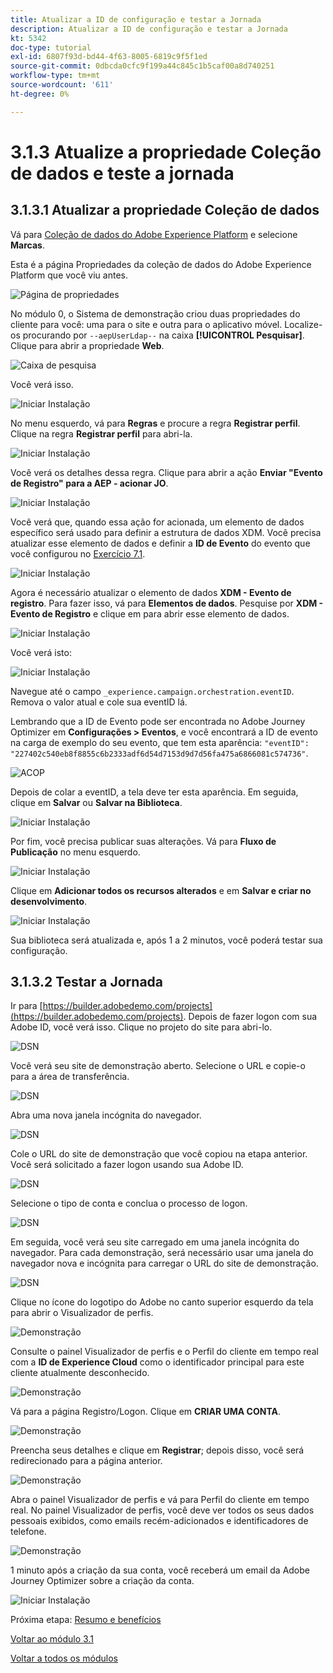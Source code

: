 ```yaml
---
title: Atualizar a ID de configuração e testar a Jornada
description: Atualizar a ID de configuração e testar a Jornada
kt: 5342
doc-type: tutorial
exl-id: 6807f93d-bd44-4f63-8005-6819c9f5f1ed
source-git-commit: 0dbcda0cfc9f199a44c845c1b5caf00a8d740251
workflow-type: tm+mt
source-wordcount: '611'
ht-degree: 0%

---
```


# 3.1.3 Atualize a propriedade Coleção de dados e teste a jornada

## 3.1.3.1 Atualizar a propriedade Coleção de dados

Vá para [Coleção de dados do Adobe Experience Platform](https://experience.adobe.com/launch/) e selecione **Marcas**.

Esta é a página Propriedades da coleção de dados do Adobe Experience Platform que você viu antes.

![Página de propriedades](./../../../modules/datacollection/module1.1/images/launch1.png)

No módulo 0, o Sistema de demonstração criou duas propriedades do cliente para você: uma para o site e outra para o aplicativo móvel. Localize-os procurando por `--aepUserLdap--` na caixa **[!UICONTROL Pesquisar]**. Clique para abrir a propriedade **Web**.

![Caixa de pesquisa](./../../../modules/datacollection/module1.1/images/property6.png)

Você verá isso.

![Iniciar Instalação](./images/rule1.png)

No menu esquerdo, vá para **Regras** e procure a regra **Registrar perfil**. Clique na regra **Registrar perfil** para abri-la.

![Iniciar Instalação](./images/rule2.png)

Você verá os detalhes dessa regra. Clique para abrir a ação **Enviar &quot;Evento de Registro&quot; para a AEP - acionar JO**.

![Iniciar Instalação](./images/rule3.png)

Você verá que, quando essa ação for acionada, um elemento de dados específico será usado para definir a estrutura de dados XDM. Você precisa atualizar esse elemento de dados e definir a **ID de Evento** do evento que você configurou no [Exercício 7.1](./ex1.md).

![Iniciar Instalação](./images/rule4.png)

Agora é necessário atualizar o elemento de dados **XDM - Evento de registro**. Para fazer isso, vá para **Elementos de dados**. Pesquise por **XDM - Evento de Registro** e clique em para abrir esse elemento de dados.

![Iniciar Instalação](./images/rule5.png)

Você verá isto:

![Iniciar Instalação](./images/rule6.png)

Navegue até o campo `_experience.campaign.orchestration.eventID`. Remova o valor atual e cole sua eventID lá.

Lembrando que a ID de Evento pode ser encontrada no Adobe Journey Optimizer em **Configurações > Eventos**, e você encontrará a ID de evento na carga de exemplo do seu evento, que tem esta aparência: `"eventID": "227402c540eb8f8855c6b2333adf6d54d7153d9d7d56fa475a6866081c574736"`.

![ACOP](./images/payloadeventID.png)

Depois de colar a eventID, a tela deve ter esta aparência. Em seguida, clique em **Salvar** ou **Salvar na Biblioteca**.

![Iniciar Instalação](./images/rule7.png)

Por fim, você precisa publicar suas alterações. Vá para **Fluxo de Publicação** no menu esquerdo.

![Iniciar Instalação](./images/rule8.png)

Clique em **Adicionar todos os recursos alterados** e em **Salvar e criar no desenvolvimento**.

![Iniciar Instalação](./images/rule9.png)

Sua biblioteca será atualizada e, após 1 a 2 minutos, você poderá testar sua configuração.

## 3.1.3.2 Testar a Jornada

Ir para [https://builder.adobedemo.com/projects](https://builder.adobedemo.com/projects). Depois de fazer logon com sua Adobe ID, você verá isso. Clique no projeto do site para abri-lo.

![DSN](./../../../modules/gettingstarted/gettingstarted/images/web8.png)

Você verá seu site de demonstração aberto. Selecione o URL e copie-o para a área de transferência.

![DSN](./../../../modules/gettingstarted/gettingstarted/images/web3.png)

Abra uma nova janela incógnita do navegador.

![DSN](./../../../modules/gettingstarted/gettingstarted/images/web4.png)

Cole o URL do site de demonstração que você copiou na etapa anterior. Você será solicitado a fazer logon usando sua Adobe ID.

![DSN](./../../../modules/gettingstarted/gettingstarted/images/web5.png)

Selecione o tipo de conta e conclua o processo de logon.

![DSN](./../../../modules/gettingstarted/gettingstarted/images/web6.png)

Em seguida, você verá seu site carregado em uma janela incógnita do navegador. Para cada demonstração, será necessário usar uma janela do navegador nova e incógnita para carregar o URL do site de demonstração.

![DSN](./../../../modules/gettingstarted/gettingstarted/images/web7.png)

Clique no ícone do logotipo do Adobe no canto superior esquerdo da tela para abrir o Visualizador de perfis.

![Demonstração](./../../../modules/datacollection/module1.2/images/pv1.png)

Consulte o painel Visualizador de perfis e o Perfil do cliente em tempo real com a **ID de Experience Cloud** como o identificador principal para este cliente atualmente desconhecido.

![Demonstração](./../../../modules/datacollection/module1.2/images/pv2.png)

Vá para a página Registro/Logon. Clique em **CRIAR UMA CONTA**.

![Demonstração](./../../../modules/datacollection/module1.2/images/pv9.png)

Preencha seus detalhes e clique em **Registrar**; depois disso, você será redirecionado para a página anterior.

![Demonstração](./../../../modules/datacollection/module1.2/images/pv10.png)

Abra o painel Visualizador de perfis e vá para Perfil do cliente em tempo real. No painel Visualizador de perfis, você deve ver todos os seus dados pessoais exibidos, como emails recém-adicionados e identificadores de telefone.

![Demonstração](./../../../modules/datacollection/module1.2/images/pv11.png)

1 minuto após a criação da sua conta, você receberá um email da Adobe Journey Optimizer sobre a criação da conta.

![Iniciar Instalação](./images/email.png)

Próxima etapa: [Resumo e benefícios](./summary.md)

[Voltar ao módulo 3.1](./journey-orchestration-create-account.md)

[Voltar a todos os módulos](../../../overview.md)
